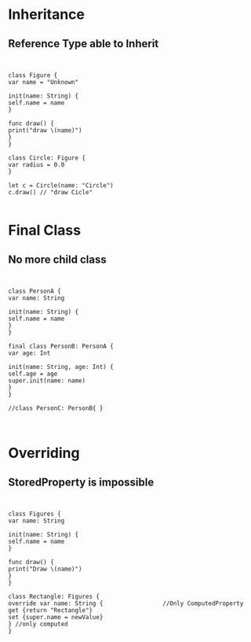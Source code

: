 
# Inheritance 


## Reference Type able to Inherit


<pre><code>

class Figure {
var name = "Unknown"

init(name: String) {
self.name = name
}

func draw() {
print("draw \(name)")
}
}

class Circle: Figure {
var radius = 0.0
}

let c = Circle(name: "Circle")
c.draw() // "draw Cicle"

</code></pre>


# Final Class

## No more child class 

<pre><code>

class PersonA {
var name: String

init(name: String) {
self.name = name
}
}

final class PersonB: PersonA {
var age: Int

init(name: String, age: Int) {
self.age = age
super.init(name: name)
}
}

//class PersonC: PersonB{ }


</code></pre>

# Overriding

## StoredProperty is impossible

<pre><code>

class Figures {
var name: String

init(name: String) {
self.name = name
}

func draw() {
print("Draw \(name)")
}
}

class Rectangle: Figures {
override var name: String {                 //Only ComputedProperty
get {return "Rectangle"}
set {super.name = newValue}
} //only computed
}

</code></pre>
